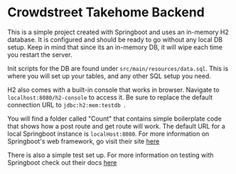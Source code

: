 # Crowdstreet Takehome Backend

This is a simple project created with Springboot and uses an in-memory H2 database. It is configured and should be ready to go without any local DB setup. Keep in mind that since its an in-memory DB, it will wipe each time you restart the server. 

Init scripts for the DB are found under `src/main/resources/data.sql`. This is where you will set up your tables, and any other SQL setup you need. 

H2 also comes with a built-in console that works in browser. Navigate to `localhost:8080/h2-console` to access it. Be sure to replace the default connection URL to `jdbc:h2:mem:testdb `. 

You will find a folder called "Count" that contains simple boilerplate code that shows how a post route and get route will work. The default URL for a local Springboot instance is `localHost:8080`.  For more information on Springboot's web framework, go visit their site [here](https://spring.io/projects/spring-framework)

There is also a simple test set up. For more information on testing with Springboot check out their docs [here](https://spring.io/guides/gs/testing-web/)